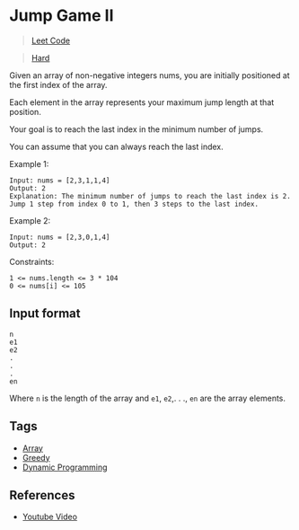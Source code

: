 # Jump Game II

> [Leet Code](https://leetcode.com/problems/jump-game-ii/)

> [Hard](../.difficulty/Hard.md)

Given an array of non-negative integers nums, you are initially positioned at the first index of the array.

Each element in the array represents your maximum jump length at that position.

Your goal is to reach the last index in the minimum number of jumps.

You can assume that you can always reach the last index.

Example 1:

```
Input: nums = [2,3,1,1,4]
Output: 2
Explanation: The minimum number of jumps to reach the last index is 2. Jump 1 step from index 0 to 1, then 3 steps to the last index.
```

Example 2:

```
Input: nums = [2,3,0,1,4]
Output: 2
```

Constraints:

```
1 <= nums.length <= 3 * 104
0 <= nums[i] <= 105
```

## Input format

```
n
e1
e2
.
.
.
en
```

Where `n` is the length of the array and `e1`, `e2`,. . ., `en` are the array elements.

## Tags

- [Array](../.tags/Array.md)
- [Greedy](../.tags/Greedy.md)
- [Dynamic Programming](../.tags/DynamicProgramming.md)

## References

- [Youtube Video](https://www.youtube.com/watch?v=cfdwhSmLt3w)
